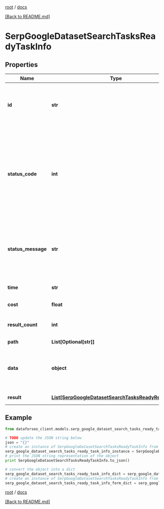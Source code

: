 [root](./../ "root") / [docs](./ "docs")

[[Back to README.md]](./../README.md "[Back to README.md]")

# SerpGoogleDatasetSearchTasksReadyTaskInfo

## Properties

Name | Type | Description | Notes
------------ | ------------- | ------------- | -------------
**id** | **str** | task identifier unique task identifier in our system in the UUID format | [optional]
**status_code** | **int** | status code of the task generated by DataForSEO, can be within the following range: 10000-60000 you can find the full list of the response codes here | [optional]
**status_message** | **str** | informational message of the task you can find the full list of general informational messages here | [optional]
**time** | **str** | execution time, seconds | [optional]
**cost** | **float** | total tasks cost, USD | [optional]
**result_count** | **int** | number of elements in the result array | [optional]
**path** | **List[Optional[str]]** | URL path | [optional]
**data** | **object** | contains the same parameters that you specified in the POST request | [optional]
**result** | [**List[SerpGoogleDatasetSearchTasksReadyResultInfo]**](SerpGoogleDatasetSearchTasksReadyResultInfo.md) | array of results | [optional]

## Example

```python
from dataforseo_client.models.serp_google_dataset_search_tasks_ready_task_info import SerpGoogleDatasetSearchTasksReadyTaskInfo

# TODO update the JSON string below
json = "{}"
# create an instance of SerpGoogleDatasetSearchTasksReadyTaskInfo from a JSON string
serp_google_dataset_search_tasks_ready_task_info_instance = SerpGoogleDatasetSearchTasksReadyTaskInfo.from_json(json)
# print the JSON string representation of the object
print SerpGoogleDatasetSearchTasksReadyTaskInfo.to_json()

# convert the object into a dict
serp_google_dataset_search_tasks_ready_task_info_dict = serp_google_dataset_search_tasks_ready_task_info_instance.to_dict()
# create an instance of SerpGoogleDatasetSearchTasksReadyTaskInfo from a dict
serp_google_dataset_search_tasks_ready_task_info_form_dict = serp_google_dataset_search_tasks_ready_task_info.from_dict(serp_google_dataset_search_tasks_ready_task_info_dict)
```

  

[root](./../ "root") / [docs](./ "docs")

[[Back to README.md]](./../README.md "[Back to README.md]")